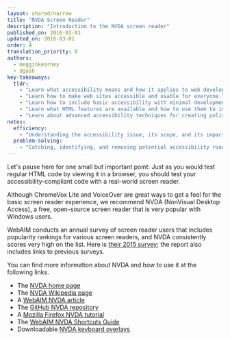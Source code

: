 ```yaml
---
layout: shared/narrow
title: "NVDA Screen Reader"
description: "Introduction to the NVDA screen reader"
published_on: 2016-03-01
updated_on: 2016-03-01
order: 4
translation_priority: 0
authors:
  - megginkearney
  - dgash
key-takeaways:
  tldr: 
    - "Learn what accessibility means and how it applies to web development."
    - "Learn how to make web sites accessible and usable for everyone."
    - "Learn how to include basic accessibility with minimal development impace."
    - "Learn what HTML features are available and how to use them to improve accessibility."
    - "Learn about advanced accessibility techniques for creating polished accessibility experiences."
notes:
  efficiency:
    - "Understanding the accessibility issue, its scope, and its impact can make you a better web developer."
  problem-solving:
    - "Catching, identifying, and removing potential accessibility roadblocks before they happen can improve your development process and reduce maintenance requirements."
---
```


Let's pause here for one small but important point: Just as you would test regular HTML code by viewing it in a browser, you should test your accessibility-compliant code with a real-world screen reader.

Although ChromeVox Lite and VoiceOver are great ways to get a feel for the basic screen reader experience, we recommend NVDA (NonVisual Desktop Access), a free, open-source screen reader that is very popular with Windows users.

WebAIM conducts an annual survey of screen reader users that includes popularity rankings for various screen readers, and NVDA consistently scores very high on the list. Here is [their 2015 survey](http://webaim.org/projects/screenreadersurvey6/#used); the report also includes links to previous surveys.

You can find more information about NVDA and how to use it at the following links.

 - The [NVDA home page](http://www.nvaccess.org/)
 - The [NVDA Wikipedia page](https://en.wikipedia.org/wiki/NonVisual_Desktop_Access)
 - A [WebAIM NVDA article](http://webaim.org/articles/nvda/)
 - The [GitHub NVDA repository](https://github.com/nvaccess/nvda)
 - A [Mozilla Firefox NVDA tutorial](https://www.marcozehe.de/articles/how-to-use-nvda-and-firefox-to-test-your-web-pages-for-accessibility/)
 - The [WebAIM NVDA Shortcuts Guide](http://webaim.org/resources/shortcuts/nvda)
 - Downloadable [NVDA keyboard overlays](http://www.accessiq.org/learn/content/nvda-screen-reader-keyboard-overlays)
